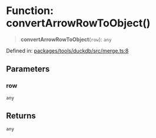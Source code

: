 # Function: convertArrowRowToObject()

> **convertArrowRowToObject**(`row`): `any`

Defined in: [packages/tools/duckdb/src/merge.ts:8](https://github.com/geodaopenjs/openassistant/blob/0a6a7e7306d75a25dc968b3117f04cb7bd613bec/packages/tools/duckdb/src/merge.ts#L8)

## Parameters

### row

`any`

## Returns

`any`
